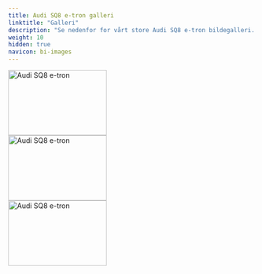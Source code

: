 ```yaml
---
title: Audi SQ8 e-tron galleri
linktitle: "Galleri"
description: "Se nedenfor for vårt store Audi SQ8 e-tron bildegalleri. Klikk på bildene for høyoppløselige versjoner."
weight: 10
hidden: true
navicon: bi-images
---
```

<!-- markdownlint-disable MD033 -->
<div class="row" id ="my-gallery">
<div class="pswp-grid-item col-12 col-md-6 col-lg-4">
<a href="https://media.evkx.net/multimedia/models/audi/q8_e-tron/sq8_e-tron/exterior_1.jpeg"
data-pswp-src="https://media.evkx.net/multimedia/models/audi/q8_e-tron/sq8_e-tron/exterior_1.jpeg"
data-pswp-width="3000"
data-pswp-height="1999" 
target="_blank">
<img src="https://media.evkx.net/multimedia/models/audi/q8_e-tron/sq8_e-tron/exterior_1_xst.jpeg" alt="Audi SQ8 e-tron" width="200px" height="133px" />
</a>
</div>
<div class="pswp-grid-item col-12 col-md-6 col-lg-4">
<a href="https://media.evkx.net/multimedia/models/audi/q8_e-tron/sq8_e-tron/headlights_1.jpeg"
data-pswp-src="https://media.evkx.net/multimedia/models/audi/q8_e-tron/sq8_e-tron/headlights_1.jpeg"
data-pswp-width="3000"
data-pswp-height="1999" 
target="_blank">
<img src="https://media.evkx.net/multimedia/models/audi/q8_e-tron/sq8_e-tron/headlights_1_xst.jpeg" alt="Audi SQ8 e-tron" width="200px" height="133px" />
</a>
</div>
<div class="pswp-grid-item col-12 col-md-6 col-lg-4">
<a href="https://media.evkx.net/multimedia/models/audi/q8_e-tron/sq8_e-tron/main_1.jpeg"
data-pswp-src="https://media.evkx.net/multimedia/models/audi/q8_e-tron/sq8_e-tron/main_1.jpeg"
data-pswp-width="3000"
data-pswp-height="1999" 
target="_blank">
<img src="https://media.evkx.net/multimedia/models/audi/q8_e-tron/sq8_e-tron/main_1_xst.jpeg" alt="Audi SQ8 e-tron" width="200px" height="133px" />
</a>
</div>
</div>
<script type="module">
  import PhotoSwipeLightbox from '/js/photoswipe-lightbox.esm.js';
    const lightbox = new PhotoSwipeLightbox({
       gallery: '#my-gallery',
        children: 'a',
        pswpModule: () => import('/js/photoswipe.esm.js')
    });
lightbox.init();
</script>
